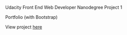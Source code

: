 Udacity Front End Web Developer Nanodegree Project 1  

Portfolio (with Bootstrap)  

View project [here](http://andrewcockerham.github.io/NanodegreeP1-wBootstrap/)
